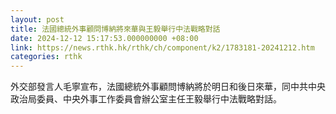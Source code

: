 ```yaml
---
layout: post
title: 法國總統外事顧問博納將來華與王毅舉行中法戰略對話
date: 2024-12-12 15:17:53.000000000 +08:00
link: https://news.rthk.hk/rthk/ch/component/k2/1783181-20241212.htm
categories: rthk
---
```


外交部發言人毛寧宣布，法國總統外事顧問博納將於明日和後日來華，同中共中央政治局委員、中央外事工作委員會辦公室主任王毅舉行中法戰略對話。
